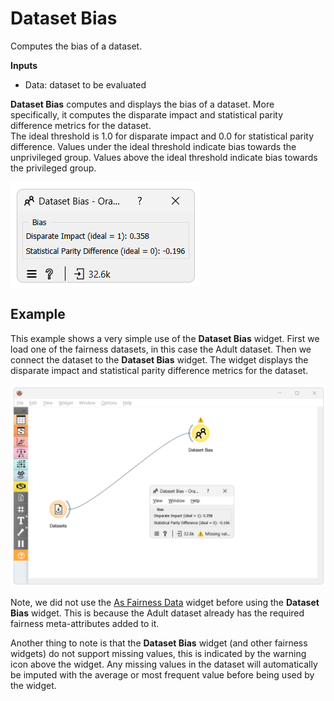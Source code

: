 Dataset Bias
================
Computes the bias of a dataset.

**Inputs**

- Data: dataset to be evaluated


**Dataset Bias** computes and displays the bias of a dataset. More specifically, it computes the disparate impact and statistical parity difference metrics for the dataset. \
The ideal threshold is 1.0 for disparate impact and 0.0 for statistical parity difference. Values under the ideal threshold indicate bias towards the unprivileged group. Values above the ideal threshold indicate bias towards the privileged group.

![](images/dataset-bias.png)

Example
-------

This example shows a very simple use of the **Dataset Bias** widget. First we load one of the fairness datasets, in this case the Adult dataset. Then we connect the dataset to the **Dataset Bias** widget. The widget displays the disparate impact and statistical parity difference metrics for the dataset.

![](images/dataset-bias-example.png)

Note, we did not use the [As Fairness Data](as-fairness.md) widget before using the **Dataset Bias** widget. This is because the Adult dataset already has the required fairness meta-attributes added to it.

Another thing to note is that the **Dataset Bias** widget (and other fairness widgets) do not support missing values, this is indicated by the warning icon above the widget. Any missing values in the dataset will automatically be imputed with the average or most frequent value before being used by the widget.